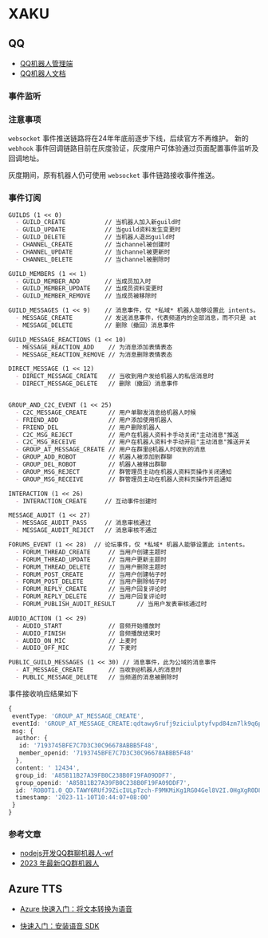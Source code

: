 # XAKU

## QQ

- [QQ机器人管理端](https://q.qq.com/qqbot/#/developer/publish-config/function-config)
- [QQ机器人文档](https://bot.q.qq.com/wiki/)

### 事件监听

### 注意事项

`websocket` 事件推送链路将在24年年底前逐步下线，后续官方不再维护。
新的 `webhook` 事件回调链路目前在灰度验证，灰度用户可体验通过页面配置事件监听及回调地址。

灰度期间，原有机器人仍可使用 `websocket` 事件链路接收事件推送。

### 事件订阅

```md
GUILDS (1 << 0)
  - GUILD_CREATE           // 当机器人加入新guild时
  - GUILD_UPDATE           // 当guild资料发生变更时
  - GUILD_DELETE           // 当机器人退出guild时
  - CHANNEL_CREATE         // 当channel被创建时
  - CHANNEL_UPDATE         // 当channel被更新时
  - CHANNEL_DELETE         // 当channel被删除时

GUILD_MEMBERS (1 << 1)
  - GUILD_MEMBER_ADD       // 当成员加入时
  - GUILD_MEMBER_UPDATE    // 当成员资料变更时
  - GUILD_MEMBER_REMOVE    // 当成员被移除时

GUILD_MESSAGES (1 << 9)    // 消息事件，仅 *私域* 机器人能够设置此 intents。
  - MESSAGE_CREATE         // 发送消息事件，代表频道内的全部消息，而不只是 at 机器人的消息。内容与 AT_MESSAGE_CREATE 相同
  - MESSAGE_DELETE         // 删除（撤回）消息事件

GUILD_MESSAGE_REACTIONS (1 << 10)
  - MESSAGE_REACTION_ADD    // 为消息添加表情表态
  - MESSAGE_REACTION_REMOVE // 为消息删除表情表态

DIRECT_MESSAGE (1 << 12)
  - DIRECT_MESSAGE_CREATE   // 当收到用户发给机器人的私信消息时
  - DIRECT_MESSAGE_DELETE   // 删除（撤回）消息事件


GROUP_AND_C2C_EVENT (1 << 25)
  - C2C_MESSAGE_CREATE      // 用户单聊发消息给机器人时候
  - FRIEND_ADD              // 用户添加使用机器人
  - FRIEND_DEL              // 用户删除机器人
  - C2C_MSG_REJECT          // 用户在机器人资料卡手动关闭"主动消息"推送
  - C2C_MSG_RECEIVE         // 用户在机器人资料卡手动开启"主动消息"推送开关
  - GROUP_AT_MESSAGE_CREATE // 用户在群里@机器人时收到的消息
  - GROUP_ADD_ROBOT         // 机器人被添加到群聊
  - GROUP_DEL_ROBOT         // 机器人被移出群聊
  - GROUP_MSG_REJECT        // 群管理员主动在机器人资料页操作关闭通知
  - GROUP_MSG_RECEIVE       // 群管理员主动在机器人资料页操作开启通知

INTERACTION (1 << 26)
  - INTERACTION_CREATE     // 互动事件创建时

MESSAGE_AUDIT (1 << 27)
  - MESSAGE_AUDIT_PASS     // 消息审核通过
  - MESSAGE_AUDIT_REJECT   // 消息审核不通过

FORUMS_EVENT (1 << 28)  // 论坛事件，仅 *私域* 机器人能够设置此 intents。
  - FORUM_THREAD_CREATE     // 当用户创建主题时
  - FORUM_THREAD_UPDATE     // 当用户更新主题时
  - FORUM_THREAD_DELETE     // 当用户删除主题时
  - FORUM_POST_CREATE       // 当用户创建帖子时
  - FORUM_POST_DELETE       // 当用户删除帖子时
  - FORUM_REPLY_CREATE      // 当用户回复评论时
  - FORUM_REPLY_DELETE      // 当用户回复评论时
  - FORUM_PUBLISH_AUDIT_RESULT      // 当用户发表审核通过时

AUDIO_ACTION (1 << 29)
  - AUDIO_START             // 音频开始播放时
  - AUDIO_FINISH            // 音频播放结束时
  - AUDIO_ON_MIC            // 上麦时
  - AUDIO_OFF_MIC           // 下麦时

PUBLIC_GUILD_MESSAGES (1 << 30) // 消息事件，此为公域的消息事件
  - AT_MESSAGE_CREATE       // 当收到@机器人的消息时
  - PUBLIC_MESSAGE_DELETE   // 当频道的消息被删除时
```

事件接收响应结果如下

```typescript
{
 eventType: 'GROUP_AT_MESSAGE_CREATE',
 eventId: 'GROUP_AT_MESSAGE_CREATE:qdtawy6rufj9ziciulptyfvpd84zm7lk9q6pumnyjuv957wseidnfe0ixfc6s',
 msg: {
  author: {
   id: '7193745BFE7C7D3C30C96678ABBB5F48',
   member_openid: '7193745BFE7C7D3C30C96678ABBB5F48'
  },
  content: ' 12434',
  group_id: 'A85B11B27A39FB0C238B0F19FA09DDF7',
  group_openid: 'A85B11B27A39FB0C238B0F19FA09DDF7',
  id: 'ROBOT1.0_QD.TAWY6RUfJ9ZicIULpTzch-F9MKMiKg1RG04Gel8V2I.0HgXgR0D8UfhgqMN2Jy0bzWi8-PDzwfCMemkroZw!!',
  timestamp: '2023-11-10T10:44:07+08:00'
 }
}
```

### 参考文章

- [nodejs开发QQ群聊机器人-wf](https://blog.csdn.net/weixin_53932236/article/details/140794468)
- [2023 年最新QQ群机器人](https://blog.csdn.net/qq_47452807/article/details/134317472)

## Azure TTS

- [Azure 快速入门：将文本转换为语音](https://learn.microsoft.com/zh-cn/azure/ai-services/speech-service/get-started-text-to-speech?tabs=windows%2Cterminal&pivots=programming-language-javascript)

- [快速入门：安装语音 SDK](https://learn.microsoft.com/zh-cn/azure/ai-services/speech-service/quickstarts/setup-platform?tabs=windows%2Cubuntu%2Cdotnetcli%2Cdotnet%2Cjre%2Cmaven%2Cnodejs%2Cmac%2Cpypi&pivots=programming-language-javascript)

###
